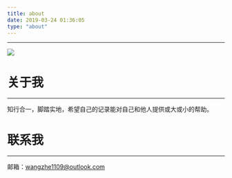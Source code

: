 ```yaml
---
title: about
date: 2019-03-24 01:36:05
type: "about"
---
```


---

![](/images/about.jpg)


# **关于我**

------

知行合一，脚踏实地，希望自己的记录能对自己和他人提供或大或小的帮助。



# **联系我**

------

邮箱：wangzhe1109@outlook.com
